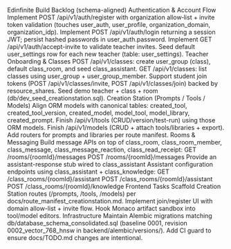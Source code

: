 Edinfinite Build Backlog (schema-aligned)
Authentication & Account Flow
 Implement POST /api/v1/auth/register with organization allow‑list + invite token validation (touches user_auth, user_profile, organization_domain, organization_idp).
 Implement POST /api/v1/auth/login returning a session JWT; persist hashed passwords in user_auth.password.
 Implement GET /api/v1/auth/accept-invite to validate teacher invites.
 Seed default user_settings row for each new teacher (table: user_settings).
Teacher Onboarding & Classes
 POST /api/v1/classes: create user_group (class), default class_room, and seed class_assistant.
 GET /api/v1/classes: list classes using user_group + user_group_member.
 Support student join tokens (POST /api/v1/classes/invite, POST /api/v1/classes/join) backed by resource_shares.
 Seed demo teacher + class + room (db/dev_seed_creationstation.sql).
Creation Station (Prompts / Tools / Models)
 Align ORM models with canonical tables: created_tool, created_tool_version, created_model, model_tool, model_library, created_prompt.
 Finish /api/v1/tools (CRUD/version/test-run) using those ORM models.
 Finish /api/v1/models (CRUD + attach tools/libraries + export).
 Add routers for prompts and libraries per route manifest.
Rooms & Messaging
 Build message APIs on top of class_room, class_room_member, class_message, class_message_reaction, class_read_receipt:
GET /rooms/{roomId}/messages
POST /rooms/{roomId}/messages
Provide an assistant-response stub wired to class_assistant
 Assistant configuration endpoints using class_assistant + class_knowledge:
GET /class_rooms/{roomId}/assistant
POST /class_rooms/{roomId}/assistant
POST /class_rooms/{roomId}/knowledge
Frontend Tasks
 Scaffold Creation Station routes (/prompts, /tools, /models) per docs/route_manifest_creationstation.md.
 Implement join/register UI with domain allow-list + invite flow.
 Hook Monaco artifact sandbox into tool/model editors.
Infrastructure
 Maintain Alembic migrations matching db/database_schema_consolidated.sql (baseline 0001, revision 0002_vector_768_hnsw in backend/alembic/versions/).
 Add CI guard to ensure docs/TODO.md changes are intentional.